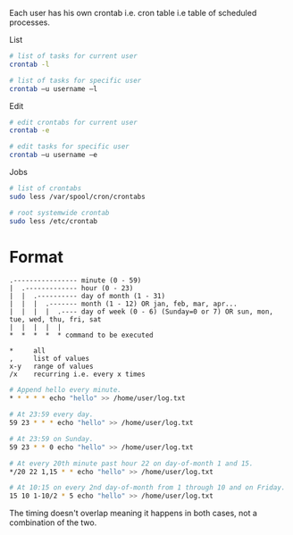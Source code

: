 Each user has his own crontab i.e. cron table i.e table of scheduled processes.

List

```bash
# list of tasks for current user
crontab -l

# list of tasks for specific user
crontab –u username –l
```

Edit

```bash
# edit crontabs for current user
crontab -e

# edit tasks for specific user
crontab –u username –e
```

Jobs

```bash
# list of crontabs
sudo less /var/spool/cron/crontabs

# root systemwide crontab
sudo less /etc/crontab
```

# Format

```
.---------------- minute (0 - 59)
|  .------------- hour (0 - 23)
|  |  .---------- day of month (1 - 31)
|  |  |  .------- month (1 - 12) OR jan, feb, mar, apr...
|  |  |  |  .---- day of week (0 - 6) (Sunday=0 or 7) OR sun, mon, tue, wed, thu, fri, sat
|  |  |  |  |
*  *  *  *  * command to be executed

*     all
,     list of values
x-y   range of values
/x    recurring i.e. every x times
```

```bash
# Append hello every minute.
* * * * * echo "hello" >> /home/user/log.txt

# At 23:59 every day.
59 23 * * * echo "hello" >> /home/user/log.txt

# At 23:59 on Sunday.
59 23 * * 0 echo "hello" >> /home/user/log.txt

# At every 20th minute past hour 22 on day-of-month 1 and 15.
*/20 22 1,15 * * echo "hello" >> /home/user/log.txt

# At 10:15 on every 2nd day-of-month from 1 through 10 and on Friday.
15 10 1-10/2 * 5 echo "hello" >> /home/user/log.txt
```

The timing doesn't overlap meaning it happens in both cases, not a combination of the two.
